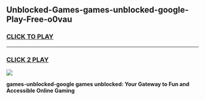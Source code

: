 
## Unblocked-Games-games-unblocked-google-Play-Free-o0vau
<h3>
<a href="https://premium76.site?title=games-unblocked-google&ref=10A">CLICK TO PLAY</a></h3>
<hr>

<h3>
<a href="https://premium76.site?title=games-unblocked-google&ref=10A">CLICK 2 PLAY</a>
  
</h3>

<a href="https://premium76.site?title=games-unblocked-google&ref=10A"><img src="https://clearcache.store/games.png"></a>


**games-unblocked-google games unblocked: Your Gateway to Fun and Accessible Online Gaming**
